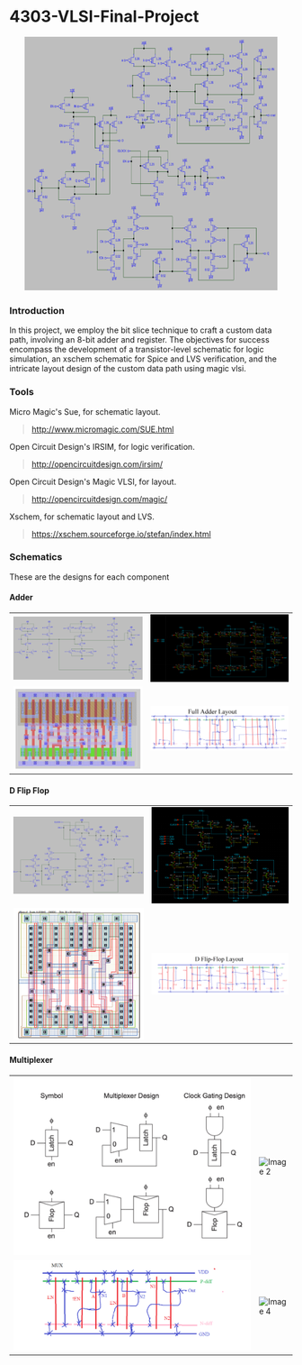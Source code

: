 # 4303-VLSI-Final-Project
<p align="center">
<img src="/img/1Bitpath.PNG" alt="Alt text" title="Optional title" width=450px height=450px left:margin=auto right:margin=auto>
</p>

### Introduction
In this project, we employ the bit slice technique to craft a custom data path, involving an 8-bit adder and register. The objectives for success encompass the development of a transistor-level schematic for logic simulation, an xschem schematic for Spice and LVS verification, and the intricate layout design of the custom data path using magic vlsi.

### Tools 

Micro Magic's Sue, for schematic layout. </br >
> http://www.micromagic.com/SUE.html </br >

Open Circuit Design's IRSIM, for logic verification. </br >
> http://opencircuitdesign.com/irsim/ </br >

Open Circuit Design's Magic VLSI, for layout. </br >
> http://opencircuitdesign.com/magic/ </br >

Xschem, for schematic layout and LVS. </br >
> https://xschem.sourceforge.io/stefan/index.html </br >

### Schematics

These are the designs for each component

#### Adder
<table>
  <tr>
    <td><img src="/img/Adder.PNG" alt="Image 1"></td>
    <td><img src="/img/adder_x.PNG" alt="Image 2"></td>
  </tr>
  <tr>
    <td><img src="/img/adder layout.PNG" alt="Image 3"></td>
    <td><img src="/img/fulladder_stick.png" alt="Image 4"></td>
  </tr>
</table>

#### D Flip Flop
<table>
  <tr>
    <td><img src="/img/FF_EN.PNG" alt="Image 1"></td>
    <td><img src="/img/ff_en_x.PNG" alt="Image 2"></td>
  </tr>
  <tr>
    <td><img src="/img/dff layout.PNG" alt="Image 3"></td>
    <td><img src="/img/dff_stick.png" alt="Image 4"></td
  </tr>
</table>

#### Multiplexer
<table>
  <tr>
    <td><img src="/img/mux_design.PNG" alt="Image 1"></td>
    <td><img src="/mux_sim.PNG" alt="Image 2"></td>
  </tr>
  <tr>
    <td><img src="/img/mux_stick.png" alt="Image 3"></td>
    <td><img src="/" alt="Image 4"></td>
  </tr>
</table>




